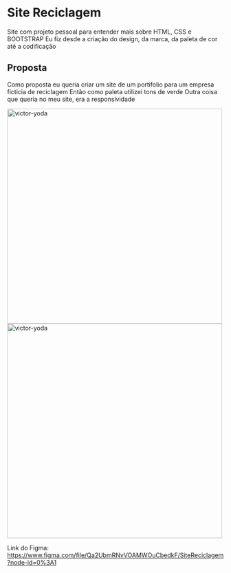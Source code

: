 # Site Reciclagem

Site com projeto pessoal para  entender mais sobre HTML, CSS e BOOTSTRAP
Eu fiz desde a criação do design, da marca, da paleta de cor até a codificação 

## Proposta

Como proposta eu queria criar um site de um portifolio para um empresa ficticia de reciclagem
Então como paleta utilizei tons de verde
Outra coisa que queria no meu site, era a responsividade <br>

<img align="center" alt="victor-yoda" height="500" src="https://i.imgur.com/W0afaXQ.gif">

<img align="center" alt="victor-yoda" height="500" src="https://i.imgur.com/sYuwU1z.gif">

Link do Figma: 
https://www.figma.com/file/Qa2UbmRNvVOAMWOuCbedkF/SiteReciclagem?node-id=0%3A1
